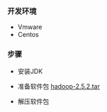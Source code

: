 
### 开发环境
  - Vmware
  - Centos

### 步骤
  - 安装JDK

  - 准备软件包 [hadoop-2.5.2.tar](http://www.apache.org/dyn/closer.cgi/hadoop/common/hadoop-2.5.2/hadoop-2.5.2.tar.gz)

  - 解压软件包
